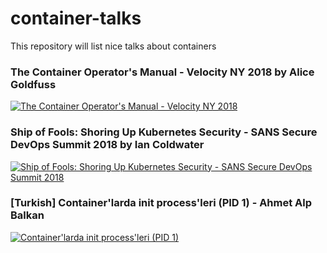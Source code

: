 # container-talks
This repository will list nice talks about containers

### The Container Operator's Manual - Velocity NY 2018 by Alice Goldfuss
[![The Container Operator's Manual - Velocity NY 2018](https://img.youtube.com/vi/zGw_xKF47T0/0.jpg)](https://www.youtube.com/watch?v=zGw_xKF47T0)


### Ship of Fools: Shoring Up Kubernetes Security - SANS Secure DevOps Summit 2018 by Ian Coldwater
[![Ship of Fools: Shoring Up Kubernetes Security - SANS Secure DevOps Summit 2018](https://img.youtube.com/vi/KR0o9WnAJMY/0.jpg)](https://www.youtube.com/watch?v=KR0o9WnAJMY)


### [Turkish] Container'larda init process'leri (PID 1) - Ahmet Alp Balkan
[![Container'larda init process'leri (PID 1)](https://img.youtube.com/vi/qi-HnR9gEoM/0.jpg)](https://www.youtube.com/watch?v=qi-HnR9gEoM)
